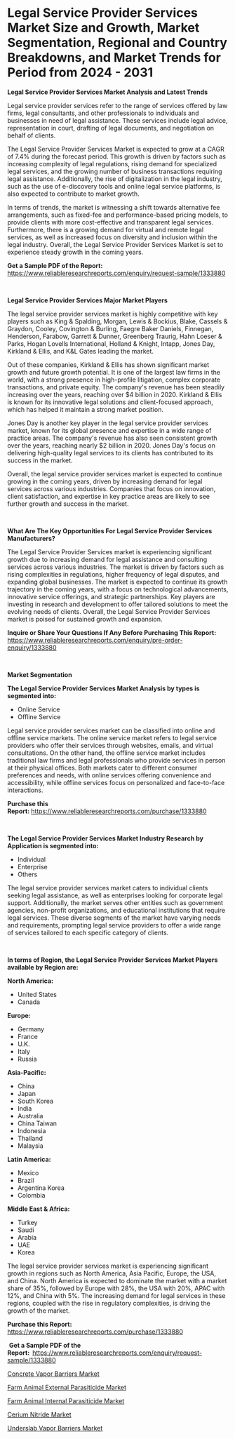 <p><h1>Legal Service Provider Services Market Size and Growth, Market Segmentation, Regional and Country Breakdowns, and Market Trends for Period from 2024 -  2031</h1></p><p><strong>Legal Service Provider Services Market Analysis and Latest Trends</strong></p>
<p><p>Legal service provider services refer to the range of services offered by law firms, legal consultants, and other professionals to individuals and businesses in need of legal assistance. These services include legal advice, representation in court, drafting of legal documents, and negotiation on behalf of clients.</p><p>The Legal Service Provider Services Market is expected to grow at a CAGR of 7.4% during the forecast period. This growth is driven by factors such as increasing complexity of legal regulations, rising demand for specialized legal services, and the growing number of business transactions requiring legal assistance. Additionally, the rise of digitalization in the legal industry, such as the use of e-discovery tools and online legal service platforms, is also expected to contribute to market growth.</p><p>In terms of trends, the market is witnessing a shift towards alternative fee arrangements, such as fixed-fee and performance-based pricing models, to provide clients with more cost-effective and transparent legal services. Furthermore, there is a growing demand for virtual and remote legal services, as well as increased focus on diversity and inclusion within the legal industry. Overall, the Legal Service Provider Services Market is set to experience steady growth in the coming years.</p></p>
<p><strong>Get a Sample PDF of the Report:&nbsp;</strong> <a href="https://www.reliableresearchreports.com/enquiry/request-sample/1333880">https://www.reliableresearchreports.com/enquiry/request-sample/1333880</a></p>
<p>&nbsp;</p>
<p><strong>Legal Service Provider Services Major Market Players</strong></p>
<p><p>The legal service provider services market is highly competitive with key players such as King & Spalding, Morgan, Lewis & Bockius, Blake, Cassels & Graydon, Cooley, Covington & Burling, Faegre Baker Daniels, Finnegan, Henderson, Farabow, Garrett & Dunner, Greenberg Traurig, Hahn Loeser & Parks, Hogan Lovells International, Holland & Knight, Intapp, Jones Day, Kirkland & Ellis, and K&L Gates leading the market.</p><p>Out of these companies, Kirkland & Ellis has shown significant market growth and future growth potential. It is one of the largest law firms in the world, with a strong presence in high-profile litigation, complex corporate transactions, and private equity. The company's revenue has been steadily increasing over the years, reaching over $4 billion in 2020. Kirkland & Ellis is known for its innovative legal solutions and client-focused approach, which has helped it maintain a strong market position.</p><p>Jones Day is another key player in the legal service provider services market, known for its global presence and expertise in a wide range of practice areas. The company's revenue has also seen consistent growth over the years, reaching nearly $2 billion in 2020. Jones Day's focus on delivering high-quality legal services to its clients has contributed to its success in the market.</p><p>Overall, the legal service provider services market is expected to continue growing in the coming years, driven by increasing demand for legal services across various industries. Companies that focus on innovation, client satisfaction, and expertise in key practice areas are likely to see further growth and success in the market.</p></p>
<p>&nbsp;</p>
<p><strong>What Are The Key Opportunities For Legal Service Provider Services Manufacturers?</strong></p>
<p><p>The Legal Service Provider Services market is experiencing significant growth due to increasing demand for legal assistance and consulting services across various industries. The market is driven by factors such as rising complexities in regulations, higher frequency of legal disputes, and expanding global businesses. The market is expected to continue its growth trajectory in the coming years, with a focus on technological advancements, innovative service offerings, and strategic partnerships. Key players are investing in research and development to offer tailored solutions to meet the evolving needs of clients. Overall, the Legal Service Provider Services market is poised for sustained growth and expansion.</p></p>
<p><strong>Inquire or Share Your Questions If Any Before Purchasing This Report:</strong> <a href="https://www.reliableresearchreports.com/enquiry/pre-order-enquiry/1333880">https://www.reliableresearchreports.com/enquiry/pre-order-enquiry/1333880</a></p>
<p>&nbsp;</p>
<p><strong>Market Segmentation</strong></p>
<p><strong>The Legal Service Provider Services Market Analysis by types is segmented into:</strong></p>
<p><ul><li>Online Service</li><li>Offline Service</li></ul></p>
<p><p>Legal service provider services market can be classified into online and offline service markets. The online service market refers to legal service providers who offer their services through websites, emails, and virtual consultations. On the other hand, the offline service market includes traditional law firms and legal professionals who provide services in person at their physical offices. Both markets cater to different consumer preferences and needs, with online services offering convenience and accessibility, while offline services focus on personalized and face-to-face interactions.</p></p>
<p><strong>Purchase this Report:&nbsp;</strong><a href="https://www.reliableresearchreports.com/purchase/1333880">https://www.reliableresearchreports.com/purchase/1333880</a></p>
<p>&nbsp;</p>
<p><strong>The Legal Service Provider Services Market Industry Research by Application is segmented into:</strong></p>
<p><ul><li>Individual</li><li>Enterprise</li><li>Others</li></ul></p>
<p><p>The legal service provider services market caters to individual clients seeking legal assistance, as well as enterprises looking for corporate legal support. Additionally, the market serves other entities such as government agencies, non-profit organizations, and educational institutions that require legal services. These diverse segments of the market have varying needs and requirements, prompting legal service providers to offer a wide range of services tailored to each specific category of clients.</p></p>
<p>&nbsp;</p>
<p><strong>In terms of Region, the Legal Service Provider Services Market Players available by Region are:</strong></p>
<p>
    <p> <strong> North America: </strong>
        <ul>
            <li>United States</li>
            <li>Canada</li>
        </ul>
        </p> 
    <p> <strong> Europe: </strong>
        <ul>
            <li>Germany</li>
            <li>France</li>
            <li>U.K.</li>
            <li>Italy</li>
            <li>Russia</li>
        </ul>
        </p> 
    <p> <strong> Asia-Pacific: </strong>
        <ul>
            <li>China</li>
            <li>Japan</li>
            <li>South Korea</li>
            <li>India</li>
            <li>Australia</li>
            <li>China Taiwan</li>
            <li>Indonesia</li>
            <li>Thailand</li>
            <li>Malaysia</li>
        </ul>
        </p> 
    <p> <strong> Latin America: </strong>
        <ul>
            <li>Mexico</li>
            <li>Brazil</li>
            <li>Argentina Korea</li>
            <li>Colombia</li>
        </ul>
        </p> 
    <p> <strong> Middle East & Africa: </strong>
        <ul>
            <li>Turkey</li>
            <li>Saudi</li>
            <li>Arabia</li>
            <li>UAE</li>
            <li>Korea</li>
        </ul>
    </p>
    </p>
<p><p>The legal service provider services market is experiencing significant growth in regions such as North America, Asia Pacific, Europe, the USA, and China. North America is expected to dominate the market with a market share of 35%, followed by Europe with 28%, the USA with 20%, APAC with 12%, and China with 5%. The increasing demand for legal services in these regions, coupled with the rise in regulatory complexities, is driving the growth of the market.</p></p>
<p><strong>Purchase this Report: </strong><a href="https://www.reliableresearchreports.com/purchase/1333880">https://www.reliableresearchreports.com/purchase/1333880</a></p>
<p>&nbsp;<strong>Get a Sample PDF of the Report:&nbsp;&nbsp;</strong><a href="https://www.reliableresearchreports.com/enquiry/request-sample/1333880">https://www.reliableresearchreports.com/enquiry/request-sample/1333880</a></p>
<p><strong></strong></p>
<p><p><a href="https://issuu.com/reportprime-2/docs/concrete-vapor-barriers-market-size-2030.pptx">Concrete Vapor Barriers Market</a></p><p><a href="https://github.com/BryceTownsendr/Market-Research-Report-List-3/blob/main/farm-animal-external-parasiticide-market.md">Farm Animal External Parasiticide Market</a></p><p><a href="https://github.com/Glendatilghmankmgz0rbhwpy/Market-Research-Report-List-1/blob/main/farm-animal-internal-parasiticide-market.md">Farm Animal Internal Parasiticide Market</a></p><p><a href="https://medium.com/p/6d468a0780ab/edit">Cerium Nitride Market</a></p><p><a href="https://issuu.com/reportprime-2/docs/underslab-vapor-barriers-market-size-2030.pptx">Underslab Vapor Barriers Market</a></p></p>
